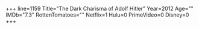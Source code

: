 +++
line=1159
Title="The Dark Charisma of Adolf Hitler"
Year=2012
Age=""
IMDb="7.3"
RottenTomatoes=""
Netflix=1
Hulu=0
PrimeVideo=0
Disney=0
+++

